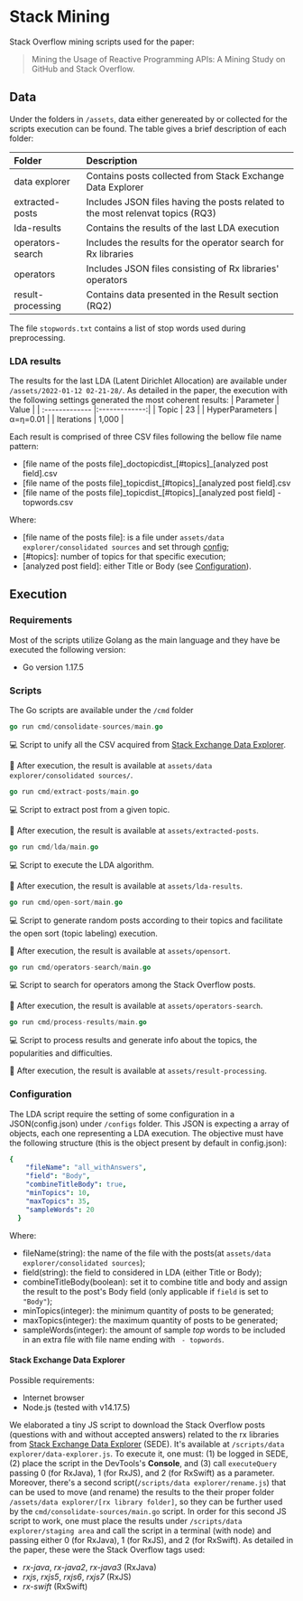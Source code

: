 # Stack Mining
Stack Overflow mining scripts used for the paper:
> Mining the Usage of Reactive Programming APIs: A Mining Study on GitHub and Stack Overflow.

## Data
Under the folders in `/assets`, data either genereated by or collected for the scripts execution can be found. The table gives a brief description of each folder:

| Folder   | Description         |
| :------------- |:-------------|
| data explorer | Contains posts collected from Stack Exchange Data Explorer |
| extracted-posts | Includes JSON files having the posts related to the most relenvat topics (RQ3) |
| lda-results | Contains the results of the last LDA execution |
| operators-search | Includes the results for the operator search for Rx libraries |
| operators | Includes JSON files consisting of Rx libraries' operators |
| result-processing | Contains data presented in the Result section (RQ2) |

The file `stopwords.txt` contains a list of stop words used during preprocessing.

### LDA results
The results for the last LDA (Latent Dirichlet Allocation) are available under `/assets/2022-01-12 02-21-28/`. As detailed in the paper, the execution with the following settings generated the most coherent results:
| Parameter     | Value         |
| :------------- |:-------------:|
| Topic         | 23 |
| HyperParameters | &alpha;=&eta;=0.01 |
| Iterations | 1,000 |

Each result is comprised of three CSV files following the bellow file name pattern:
* [file name of the posts file]\_doctopicdist\_[#topics]\_[analyzed post field].csv
* [file name of the posts file]\_topicdist\_[#topics]\_[analyzed post field].csv
* [file name of the posts file]\_topicdist\_[#topics]\_[analyzed post field] - topwords.csv

Where:
* [file name of the posts file]: is a file under `assets/data explorer/consolidated sources` and set through [config](#configuration);
* [#topics]: number of topics for that specific execution;
* [analyzed post field]: either Title or Body (see [Configuration](#configuration)).

## Execution
### Requirements
Most of the scripts utilize Golang as the main language and they have be executed the following version:
* Go version 1.17.5

### Scripts
The Go scripts are available under the `/cmd` folder
```go
go run cmd/consolidate-sources/main.go
````
:computer: Script to unify all the CSV acquired from [Stack Exchange Data Explorer](https://data.stackexchange.com/).

:floppy_disk: After execution, the result is available at `assets/data explorer/consolidated sources/`.
```go
go run cmd/extract-posts/main.go
```
:computer: Script to extract post from a given topic.

:floppy_disk: After execution, the result is available at `assets/extracted-posts`.
```go
go run cmd/lda/main.go
```
:computer: Script to execute the LDA algorithm.

:floppy_disk: After execution, the result is available at `assets/lda-results`.
```go
go run cmd/open-sort/main.go
```
:computer: Script to generate random posts according to their topics and facilitate the open sort (topic labeling) execution.

:floppy_disk: After execution, the result is available at `assets/opensort`.
```go
go run cmd/operators-search/main.go
```
:computer: Script to search for operators among the Stack Overflow posts.

:floppy_disk: After execution, the result is available at `assets/operators-search`.
```go
go run cmd/process-results/main.go
```
:computer: Script to process results and generate info about the topics, the popularities and difficulties.

:floppy_disk: After execution, the result is available at `assets/result-processing`.

### Configuration
The LDA script require the setting of some configuration in a JSON(config.json) under `/configs` folder. This JSON is expecting a array of objects, each one representing a LDA execution. The objective must have the following structure (this is the object present by default in config.json):
```yaml
{
    "fileName": "all_withAnswers",
    "field": "Body",
    "combineTitleBody": true,
    "minTopics": 10,
    "maxTopics": 35,
    "sampleWords": 20
  }
```
Where:
* fileName(string): the name of the file with the posts(at `assets/data explorer/consolidated sources`);
* field(string): the field to considered in LDA (either Title or Body);
* combineTitleBody(boolean): set it to combine title and body and assign the result to the post's Body field (only applicable if `field` is set to `"Body"`);
* minTopics(integer): the minimum quantity of posts to be generated;
* maxTopics(integer): the maximum quantity of posts to be generated;
* sampleWords(integer): the amount of sample *top* words to be included in an extra file with file name ending with ` - topwords`.

#### Stack Exchange Data Explorer
Possible requirements:
* Internet browser
* Node.js (tested with v14.17.5)

We elaborated a tiny JS script to download the Stack Overflow posts (questions with and without accepted answers) related to the rx libraries from [Stack Exchange Data Explorer](https://data.stackexchange.com/) (SEDE).
It's available at `/scripts/data explorer/data-explorer.js`. To execute it, one must: (1) be logged in SEDE, (2) place the script in the DevTools's **Console**, and
(3) call `executeQuery` passing 0 (for RxJava), 1 (for RxJS), and 2 (for RxSwift) as a parameter. Moreover, there's a second script(`/scripts/data explorer/rename.js`) that can be used to move (and rename) the results to the their proper folder `/assets/data explorer/[rx library folder]`, so they can be further used by the `cmd/consolidate-sources/main.go` script. In order for this second JS script to work, one must place the results under `/scripts/data explorer/staging area` and call the script in a terminal (with node) and passing either 0 (for RxJava), 1 (for RxJS), and 2 (for RxSwift).
As detailed in the paper, these were the Stack Overflow tags used:
* *rx-java*, *rx-java2*, *rx-java3* (RxJava)
* *rxjs*, *rxjs5*, *rxjs6*, *rxjs7* (RxJS)
* *rx-swift* (RxSwift)
